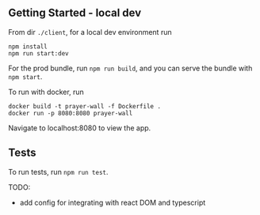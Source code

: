 ## Getting Started - local dev
From dir `./client`, for a local dev environment run
```
npm install
npm run start:dev
```
For the prod bundle, run `npm run build`, and you can serve the bundle with `npm start`.

To run with docker, run
```
docker build -t prayer-wall -f Dockerfile .
docker run -p 8080:8080 prayer-wall
```

Navigate to localhost:8080 to view the app.

## Tests
To run tests, run `npm run test`. 

TODO:
- add config for integrating with react DOM and typescript
